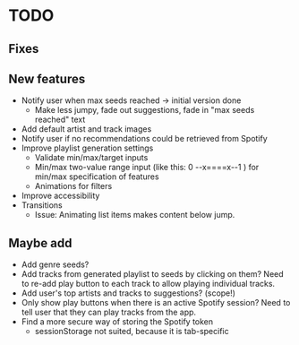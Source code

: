 # TODO

## Fixes

## New features

* Notify user when max seeds reached -> initial version done
    * Make less jumpy, fade out suggestions, fade in "max seeds reached" text
* Add default artist and track images
* Notify user if no recommendations could be retrieved from Spotify
* Improve playlist generation settings
    * Validate min/max/target inputs
    * Min/max two-value range input (like this: 0 --x====x--1 ) for min/max specification of features
    * Animations for filters
* Improve accessibility
* Transitions
    * Issue: Animating list items makes content below jump.

## Maybe add

* Add genre seeds?
* Add tracks from generated playlist to seeds by clicking on them? Need to re-add play button to each track to allow playing individual tracks.
* Add user's top artists and tracks to suggestions? (scope!)
* Only show play buttons when there is an active Spotify session? Need to tell user that they can play tracks from the app.
* Find a more secure way of storing the Spotify token
    * sessionStorage not suited, because it is tab-specific